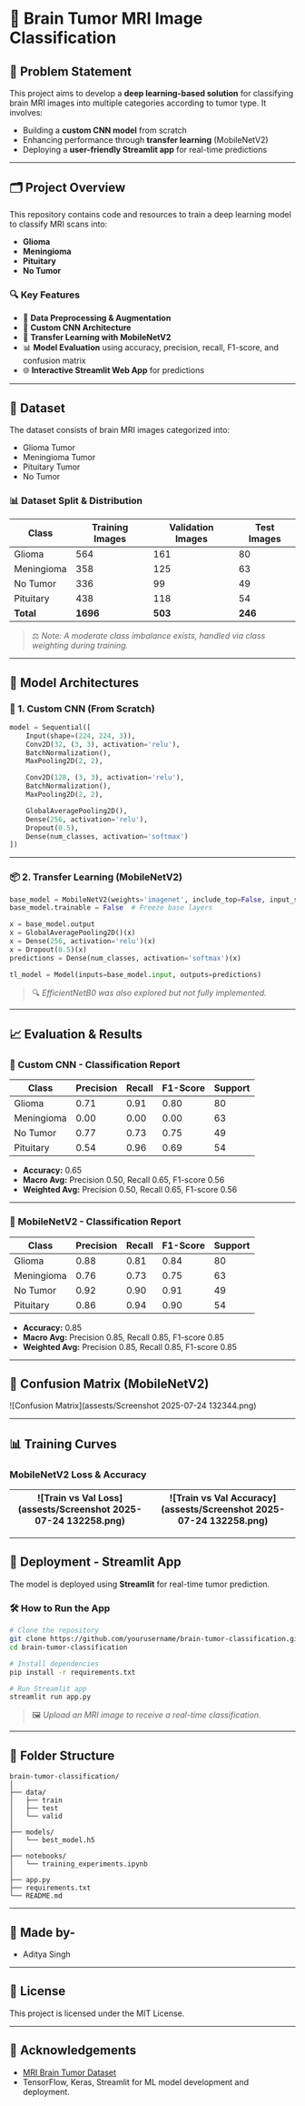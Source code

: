 
# 🧠 Brain Tumor MRI Image Classification

## 📌 Problem Statement

This project aims to develop a **deep learning-based solution** for classifying brain MRI images into multiple categories according to tumor type. It involves:

- Building a **custom CNN model** from scratch
- Enhancing performance through **transfer learning** (MobileNetV2)
- Deploying a **user-friendly Streamlit app** for real-time predictions

---

## 🗂️ Project Overview

This repository contains code and resources to train a deep learning model to classify MRI scans into:

- **Glioma**
- **Meningioma**
- **Pituitary**
- **No Tumor**

### 🔍 Key Features

- 🧹 **Data Preprocessing & Augmentation**
- 🧠 **Custom CNN Architecture**
- 🤖 **Transfer Learning with MobileNetV2**
- 📊 **Model Evaluation** using accuracy, precision, recall, F1-score, and confusion matrix
- 🌐 **Interactive Streamlit Web App** for predictions

---

## 📁 Dataset

The dataset consists of brain MRI images categorized into:

- Glioma Tumor
- Meningioma Tumor
- Pituitary Tumor
- No Tumor

### 📊 Dataset Split & Distribution

| Class         | Training Images | Validation Images | Test Images |
|---------------|------------------|--------------------|-------------|
| Glioma        | 564              | 161                | 80          |
| Meningioma    | 358              | 125                | 63          |
| No Tumor      | 336              | 99                 | 49          |
| Pituitary     | 438              | 118                | 54          |
| **Total**     | **1696**         | **503**            | **246**     |

> ⚖️ *Note: A moderate class imbalance exists, handled via class weighting during training.*

---

## 🧠 Model Architectures

### 🔨 1. Custom CNN (From Scratch)

```python
model = Sequential([
    Input(shape=(224, 224, 3)),
    Conv2D(32, (3, 3), activation='relu'),
    BatchNormalization(),
    MaxPooling2D(2, 2),

    Conv2D(128, (3, 3), activation='relu'),
    BatchNormalization(),
    MaxPooling2D(2, 2),

    GlobalAveragePooling2D(),
    Dense(256, activation='relu'),
    Dropout(0.5),
    Dense(num_classes, activation='softmax')
])
```

---

### 📦 2. Transfer Learning (MobileNetV2)

```python
base_model = MobileNetV2(weights='imagenet', include_top=False, input_shape=(224, 224, 3))
base_model.trainable = False  # Freeze base layers

x = base_model.output
x = GlobalAveragePooling2D()(x)
x = Dense(256, activation='relu')(x)
x = Dropout(0.5)(x)
predictions = Dense(num_classes, activation='softmax')(x)

tl_model = Model(inputs=base_model.input, outputs=predictions)
```

> 🔍 *EfficientNetB0 was also explored but not fully implemented.*

---

## 📈 Evaluation & Results

### 🧪 Custom CNN - Classification Report

| Class        | Precision | Recall | F1-Score | Support |
|--------------|-----------|--------|----------|---------|
| Glioma       | 0.71      | 0.91   | 0.80     | 80      |
| Meningioma   | 0.00      | 0.00   | 0.00     | 63      |
| No Tumor     | 0.77      | 0.73   | 0.75     | 49      |
| Pituitary    | 0.54      | 0.96   | 0.69     | 54      |

- **Accuracy:** 0.65  
- **Macro Avg:** Precision 0.50, Recall 0.65, F1-score 0.56  
- **Weighted Avg:** Precision 0.50, Recall 0.65, F1-score 0.56  

---

### 🧪 MobileNetV2 - Classification Report

| Class        | Precision | Recall | F1-Score | Support |
|--------------|-----------|--------|----------|---------|
| Glioma       | 0.88      | 0.81   | 0.84     | 80      |
| Meningioma   | 0.76      | 0.73   | 0.75     | 63      |
| No Tumor     | 0.92      | 0.90   | 0.91     | 49      |
| Pituitary    | 0.86      | 0.94   | 0.90     | 54      |

- **Accuracy:** 0.85  
- **Macro Avg:** Precision 0.85, Recall 0.85, F1-score 0.85  
- **Weighted Avg:** Precision 0.85, Recall 0.85, F1-score 0.85  

---

## 🧪 Confusion Matrix (MobileNetV2)

![Confusion Matrix](assests/Screenshot 2025-07-24 132344.png)

---

## 📊 Training Curves



### MobileNetV2 Loss & Accuracy

| ![Train vs Val Loss](assests/Screenshot 2025-07-24 132258.png) | ![Train vs Val Accuracy](assests/Screenshot 2025-07-24 132258.png) |
|--------------------------------------------------|----------------------------------------------------------|

---

## 🚀 Deployment - Streamlit App

The model is deployed using **Streamlit** for real-time tumor prediction.



### 🛠️ How to Run the App

```bash
# Clone the repository
git clone https://github.com/yourusername/brain-tumor-classification.git
cd brain-tumor-classification

# Install dependencies
pip install -r requirements.txt

# Run Streamlit app
streamlit run app.py
```

> 🖼️ *Upload an MRI image to receive a real-time classification.*

---

## 📁 Folder Structure

```
brain-tumor-classification/
│
├── data/
│   ├── train
│   ├── test
│   └── valid
│
├── models/
│   └── best_model.h5
│
├── notebooks/
│   └── training_experiments.ipynb
│
├── app.py
├── requirements.txt
└── README.md
```

---

## 🤝 Made by-

- Aditya Singh 

---

## 📜 License

This project is licensed under the MIT License.

---

## 💬 Acknowledgements

- [MRI Brain Tumor Dataset](https://drive.google.com/drive/folders/1C9ww4JnZ2sh22I-hbt45OR16o4ljGxju)
- TensorFlow, Keras, Streamlit for ML model development and deployment.
